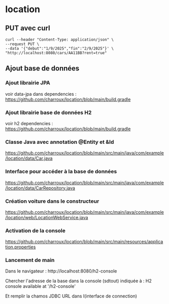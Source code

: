 # location


## PUT avec curl

```
curl --header "Content-Type: application/json" \              
--request PUT \
--data '{"debut":"1/9/2025","fin":"2/9/2025"}' \
"http://localhost:8080/cars/AA11BB?rent=true"
```

## Ajout base de données

### Ajout librairie JPA

voir data-jpa dans dependencies : https://github.com/charroux/location/blob/main/build.gradle

### Ajout librairie base de données H2

voir h2 dependencies : https://github.com/charroux/location/blob/main/build.gradle

### Classe Java avec annotation @Entity et &Id

https://github.com/charroux/location/blob/main/src/main/java/com/example/location/data/Car.java

### Interface pour accéder à la base de données

https://github.com/charroux/location/blob/main/src/main/java/com/example/location/data/CarRepository.java

### Création voiture dans le constructeur

https://github.com/charroux/location/blob/main/src/main/java/com/example/location/web/LocationWebService.java

### Activation de la console

https://github.com/charroux/location/blob/main/src/main/resources/application.properties

### Lancement de main

Dans le navigateur : http://localhost:8080/h2-console

Chercher l'adresse de la base dans la console (sdtout) indiquée à : H2 console available at '/h2-console'

Et remplir la chamos JDBC URL dans l(interface de connection)



